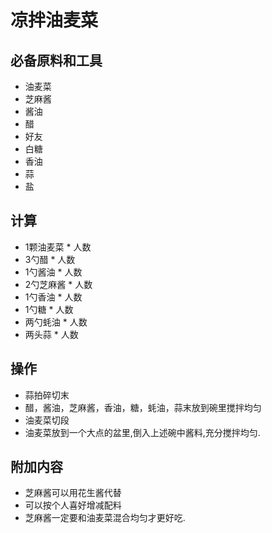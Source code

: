 # 凉拌油麦菜

## 必备原料和工具

* 油麦菜
* 芝麻酱
* 酱油
* 醋
* 好友
* 白糖
* 香油
* 蒜
* 盐

## 计算
* 1颗油麦菜 * 人数
* 3勺醋 * 人数
* 1勺酱油 * 人数
* 2勺芝麻酱 * 人数
* 1勺香油 * 人数
* 1勺糖 * 人数
* 两勺蚝油 * 人数
* 两头蒜 * 人数

## 操作
* 蒜拍碎切末
* 醋，酱油，芝麻酱，香油，糖，蚝油，蒜末放到碗里搅拌均匀
* 油麦菜切段
* 油麦菜放到一个大点的盆里,倒入上述碗中酱料,充分搅拌均匀.

## 附加内容
* 芝麻酱可以用花生酱代替
* 可以按个人喜好增减配料
* 芝麻酱一定要和油麦菜混合均匀才更好吃.